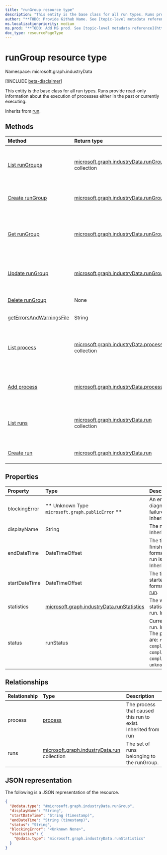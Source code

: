 ```yaml
---
title: "runGroup resource type"
description: "This entity is the base class for all run types. Runs provide read-only information about the execution of processes either in the past or currently executing."
author: "**TODO: Provide Github Name. See [topic-level metadata reference](https://msgo.azurewebsites.net/add/document/guidelines/metadata.html#topic-level-metadata)**"
ms.localizationpriority: medium
ms.prod: "**TODO: Add MS prod. See [topic-level metadata reference](https://msgo.azurewebsites.net/add/document/guidelines/metadata.html#topic-level-metadata)**"
doc_type: resourcePageType
---
```


# runGroup resource type

Namespace: microsoft.graph.industryData

[!INCLUDE [beta-disclaimer](../../includes/beta-disclaimer.md)]

This entity is the base class for all run types. Runs provide read-only information about the execution of processes either in the past or currently executing.


Inherits from [run](../resources/industrydata-run.md).

## Methods
|Method|Return type|Description|
|:---|:---|:---|
|[List runGroups](../api/industrydata-rungroup-list.md)|[microsoft.graph.industryData.runGroup](../resources/industrydata-rungroup.md) collection|Get a list of the [runGroup](../resources/industrydata-rungroup.md) objects and their properties.|
|[Create runGroup](../api/industrydata-industrydatahub-post-rungroups.md)|[microsoft.graph.industryData.runGroup](../resources/industrydata-rungroup.md)|Create a new [runGroup](../resources/industrydata-rungroup.md) object.|
|[Get runGroup](../api/industrydata-rungroup-get.md)|[microsoft.graph.industryData.runGroup](../resources/industrydata-rungroup.md)|Read the properties and relationships of a [runGroup](../resources/industrydata-rungroup.md) object.|
|[Update runGroup](../api/industrydata-rungroup-update.md)|[microsoft.graph.industryData.runGroup](../resources/industrydata-rungroup.md)|Update the properties of a [runGroup](../resources/industrydata-rungroup.md) object.|
|[Delete runGroup](../api/industrydata-rungroup-delete.md)|None|Deletes a [runGroup](../resources/industrydata-rungroup.md) object.|
|[getErrorsAndWarningsFile](../api/industrydata-rungroup-geterrorsandwarningsfile.md)|String|**TODO: Add Description**|
|[List process](../api/industrydata-rungroup-list-process.md)|[microsoft.graph.industryData.process](../resources/industrydata-process.md) collection|Get the process resources from the process navigation property.|
|[Add process](../api/industrydata-rungroup-post-process.md)|[microsoft.graph.industryData.process](../resources/industrydata-process.md)|Add process by posting to the process collection.|
|[List runs](../api/industrydata-rungroup-list-runs.md)|[microsoft.graph.industryData.run](../resources/industrydata-run.md) collection|Get the run resources from the runs navigation property.|
|[Create run](../api/industrydata-rungroup-post-runs.md)|[microsoft.graph.industryData.run](../resources/industrydata-run.md)|Create a new run object.|

## Properties
|Property|Type|Description|
|:---|:---|:---|
|blockingError|** Unknown Type `microsoft.graph.publicError` **|An error object to diagnose critical failures in a run. Inherited from [run](../resources/industrydata-run.md).|
|displayName|String|The name of the run. Inherited from [run](../resources/industrydata-run.md).|
|endDateTime|DateTimeOffset|The time the run finished in ISO 8601 format, or null if the run is still in-progress. Inherited from [run](../resources/industrydata-run.md).|
|startDateTime|DateTimeOffset|The time the run started in ISO 8601 format. Inherited from [run](../resources/industrydata-run.md).|
|statistics|[microsoft.graph.industryData.runStatistics](../resources/industrydata-runstatistics.md)|The weakly-typed statistics log from the run. Inherited from [run](../resources/industrydata-run.md).|
|status|runStatus|Current status of the run. Inherited from [run](../resources/industrydata-run.md). The possible values are: `running`, `failed`, `completed`, `completedWithErrors`, `completedWithWarnings`, `unknownFutureValue`.|

## Relationships
|Relationship|Type|Description|
|:---|:---|:---|
|process|[process](../resources/industrydata-process.md)|The process that caused this run to exist. Inherited from [run](../resources/run.md)|
|runs|[microsoft.graph.industryData.run](../resources/industrydata-run.md) collection|The set of runs belonging to the runGroup.|

## JSON representation
The following is a JSON representation of the resource.
<!-- {
  "blockType": "resource",
  "keyProperty": "id",
  "@odata.type": "microsoft.graph.industryData.runGroup",
  "baseType": "microsoft.graph.industryData.run",
  "openType": false
}
-->
``` json
{
  "@odata.type": "#microsoft.graph.industryData.runGroup",
  "displayName": "String",
  "startDateTime": "String (timestamp)",
  "endDateTime": "String (timestamp)",
  "status": "String",
  "blockingError": "<Unknown None>",
  "statistics": {
    "@odata.type": "microsoft.graph.industryData.runStatistics"
  }
}
```


